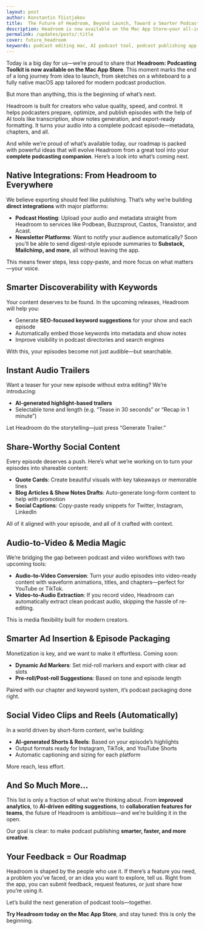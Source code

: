```yaml
---
layout: post
author: Konstantin Tšistjakov
title:  The Future of Headroom, Beyond Launch, Toward a Smarter Podcasting Workflow
description: Headroom is now available on the Mac App Store—your all-in-one AI-powered toolkit for podcast production. We’re just getting started, with features like direct uploads, social media content, and smart trailers coming soon. The future of podcasting is faster, smarter, and built right into your Mac.
permalink: /updates/posts/:title
cover: future_headroom
keywords: podcast editing mac, AI podcast tool, podcast publishing app, macOS podcast editor, podcast toolkit, podcast transcription software, podcast show notes generator, podcast metadata editor, mac podcast production, podcast workflow automation, AI show notes, podcast keyword optimization, episode trailer generator, podcast video converter, audio to video podcast, dynamic ad insertion podcast, podcast chapter editor, transcript-based editing, quote card generator, podcast to newsletter automation, tools for indie podcasters, best podcast software mac, podcast growth tools, podcast SEO, how to publish a podcast, automate podcast production, create podcast clips, social media for podcasts, podcast repurposing tools, podcast promotion mac
---
```


Today is a big day for us—we’re proud to share that **Headroom: Podcasting Toolkit is now available on the Mac App Store**. This moment marks the end of a long journey from idea to launch, from sketches on a whiteboard to a fully native macOS app tailored for modern podcast production.

But more than anything, this is the beginning of what’s next.

Headroom is built for creators who value quality, speed, and control. It helps podcasters prepare, optimize, and publish episodes with the help of AI tools like transcription, show notes generation, and export-ready formatting. It turns your audio into a complete podcast episode—metadata, chapters, and all.

And while we’re proud of what’s available today, our roadmap is packed with powerful ideas that will evolve Headroom from a great tool into your **complete podcasting companion**. Here’s a look into what’s coming next.

## **Native Integrations: From Headroom to Everywhere**

We believe exporting should feel like publishing. That’s why we’re building **direct integrations** with major platforms:

- **Podcast Hosting**: Upload your audio and metadata straight from Headroom to services like Podbean, Buzzsprout, Castos, Transistor, and Acast.
- **Newsletter Platforms**: Want to notify your audience automatically? Soon you’ll be able to send digest-style episode summaries to **Substack, Mailchimp, and more**, all without leaving the app.

This means fewer steps, less copy-paste, and more focus on what matters—your voice.

## **Smarter Discoverability with Keywords**

Your content deserves to be found. In the upcoming releases, Headroom will help you:

- Generate **SEO-focused keyword suggestions** for your show and each episode
- Automatically embed those keywords into metadata and show notes
- Improve visibility in podcast directories and search engines

With this, your episodes become not just audible—but searchable.

## **Instant Audio Trailers**

Want a teaser for your new episode without extra editing? We’re introducing:

- **AI-generated highlight-based trailers**
- Selectable tone and length (e.g. “Tease in 30 seconds” or “Recap in 1 minute”)

Let Headroom do the storytelling—just press “Generate Trailer.”

## **Share-Worthy Social Content**

Every episode deserves a push. Here’s what we’re working on to turn your episodes into shareable content:

- **Quote Cards**: Create beautiful visuals with key takeaways or memorable lines
- **Blog Articles & Show Notes Drafts**: Auto-generate long-form content to help with promotion
- **Social Captions**: Copy-paste ready snippets for Twitter, Instagram, LinkedIn

All of it aligned with your episode, and all of it crafted with context.

## **Audio-to-Video & Media Magic**

We’re bridging the gap between podcast and video workflows with two upcoming tools:

- **Audio-to-Video Conversion**: Turn your audio episodes into video-ready content with waveform animations, titles, and chapters—perfect for YouTube or TikTok.
- **Video-to-Audio Extraction**: If you record video, Headroom can automatically extract clean podcast audio, skipping the hassle of re-editing.

This is media flexibility built for modern creators.

## **Smarter Ad Insertion & Episode Packaging**

Monetization is key, and we want to make it effortless. Coming soon:

- **Dynamic Ad Markers**: Set mid-roll markers and export with clear ad slots
- **Pre-roll/Post-roll Suggestions**: Based on tone and episode length

Paired with our chapter and keyword system, it’s podcast packaging done right.

## **Social Video Clips and Reels (Automatically)**

In a world driven by short-form content, we’re building:

- **AI-generated Shorts & Reels**: Based on your episode’s highlights
- Output formats ready for Instagram, TikTok, and YouTube Shorts
- Automatic captioning and sizing for each platform

More reach, less effort.

## **And So Much More…**

This list is only a fraction of what we’re thinking about. From **improved analytics**, to **AI-driven editing suggestions**, to **collaboration features for teams**, the future of Headroom is ambitious—and we’re building it in the open.

Our goal is clear: to make podcast publishing **smarter, faster, and more creative**.

## **Your Feedback = Our Roadmap**

Headroom is shaped by the people who use it. If there’s a feature you need, a problem you’ve faced, or an idea you want to explore, tell us. Right from the app, you can submit feedback, request features, or just share how you’re using it.

Let’s build the next generation of podcast tools—together.

**Try Headroom today on the Mac App Store**, and stay tuned: this is only the beginning.